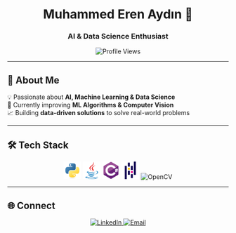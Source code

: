 <h1 align="center">Muhammed Eren Aydın 🚀</h1>
<h3 align="center">AI & Data Science Enthusiast</h3>

<p align="center">
    <img src="https://komarev.com/ghpvc/?username=merenaydin23&label=Profile%20Views&color=0e75b6&style=flat" alt="Profile Views" />
</p>

---

## 🚀 About Me
💡 Passionate about **AI, Machine Learning & Data Science**  
🎯 Currently improving **ML Algorithms & Computer Vision**  
📈 Building **data-driven solutions** to solve real-world problems  

---

## 🛠 Tech Stack
<p align="center">
    <img src="https://raw.githubusercontent.com/devicons/devicon/master/icons/python/python-original.svg" alt="Python" width="40" height="40"/>
    <img src="https://raw.githubusercontent.com/devicons/devicon/master/icons/java/java-original.svg" alt="Java" width="40" height="40"/>
    <img src="https://raw.githubusercontent.com/devicons/devicon/master/icons/csharp/csharp-original.svg" alt="C#" width="40" height="40"/>
    <img src="https://raw.githubusercontent.com/devicons/devicon/master/icons/pandas/pandas-original.svg" alt="Pandas" width="40" height="40"/>
    <img src="https://www.vectorlogo.zone/logos/opencv/opencv-icon.svg" alt="OpenCV" width="40" height="40"/>
</p>

---

## 🌐 Connect
<p align="center">
    <a href="https://linkedin.com/in/muhammederen23" target="_blank">
        <img src="https://raw.githubusercontent.com/rahuldkjain/github-profile-readme-generator/master/src/images/icons/Social/linked-in-alt.svg" alt="LinkedIn" height="40" width="40"/>
    </a>
    <a href="mailto:muhammederenaydin7@gmail.com">
        <img src="https://cdn-icons-png.flaticon.com/512/732/732200.png" alt="Email" height="40" width="40"/>
    </a>
</p>
